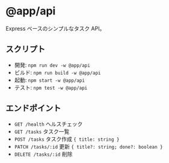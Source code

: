 # @app/api

Express ベースのシンプルなタスク API。

## スクリプト
- 開発: `npm run dev -w @app/api`
- ビルド: `npm run build -w @app/api`
- 起動: `npm start -w @app/api`
- テスト: `npm test -w @app/api`

## エンドポイント
- `GET /health` ヘルスチェック
- `GET /tasks` タスク一覧
- `POST /tasks` タスク作成 `{ title: string }`
- `PATCH /tasks/:id` 更新 `{ title?: string; done?: boolean }`
- `DELETE /tasks/:id` 削除


